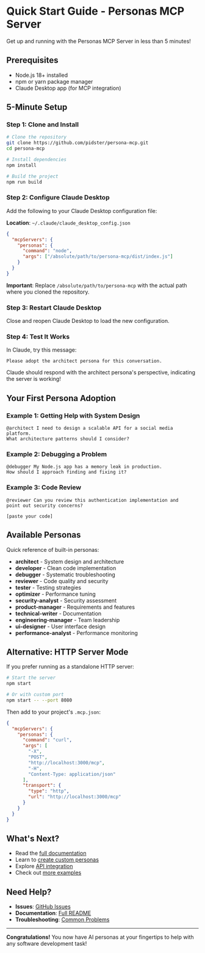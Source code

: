 # Quick Start Guide - Personas MCP Server

Get up and running with the Personas MCP Server in less than 5 minutes!

## Prerequisites

- Node.js 18+ installed
- npm or yarn package manager
- Claude Desktop app (for MCP integration)

## 5-Minute Setup

### Step 1: Clone and Install

```bash
# Clone the repository
git clone https://github.com/pidster/persona-mcp.git
cd persona-mcp

# Install dependencies
npm install

# Build the project
npm run build
```

### Step 2: Configure Claude Desktop

Add the following to your Claude Desktop configuration file:

**Location**: `~/.claude/claude_desktop_config.json`

```json
{
  "mcpServers": {
    "personas": {
      "command": "node",
      "args": ["/absolute/path/to/persona-mcp/dist/index.js"]
    }
  }
}
```

**Important**: Replace `/absolute/path/to/persona-mcp` with the actual path where you cloned the repository.

### Step 3: Restart Claude Desktop

Close and reopen Claude Desktop to load the new configuration.

### Step 4: Test It Works

In Claude, try this message:

```
Please adopt the architect persona for this conversation.
```

Claude should respond with the architect persona's perspective, indicating the server is working!

## Your First Persona Adoption

### Example 1: Getting Help with System Design

```
@architect I need to design a scalable API for a social media platform.
What architecture patterns should I consider?
```

### Example 2: Debugging a Problem

```
@debugger My Node.js app has a memory leak in production.
How should I approach finding and fixing it?
```

### Example 3: Code Review

```
@reviewer Can you review this authentication implementation and
point out security concerns?

[paste your code]
```

## Available Personas

Quick reference of built-in personas:

- **architect** - System design and architecture
- **developer** - Clean code implementation
- **debugger** - Systematic troubleshooting
- **reviewer** - Code quality and security
- **tester** - Testing strategies
- **optimizer** - Performance tuning
- **security-analyst** - Security assessment
- **product-manager** - Requirements and features
- **technical-writer** - Documentation
- **engineering-manager** - Team leadership
- **ui-designer** - User interface design
- **performance-analyst** - Performance monitoring

## Alternative: HTTP Server Mode

If you prefer running as a standalone HTTP server:

```bash
# Start the server
npm start

# Or with custom port
npm start -- --port 8080
```

Then add to your project's `.mcp.json`:

```json
{
  "mcpServers": {
    "personas": {
      "command": "curl",
      "args": [
        "-X",
        "POST",
        "http://localhost:3000/mcp",
        "-H",
        "Content-Type: application/json"
      ],
      "transport": {
        "type": "http",
        "url": "http://localhost:3000/mcp"
      }
    }
  }
}
```

## What's Next?

- Read the [full documentation](../README.md)
- Learn to [create custom personas](./books/creating-personas.md)
- Explore [API integration](./engineering/api-reference.md)
- Check out [more examples](../examples/)

## Need Help?

- **Issues**: [GitHub Issues](https://github.com/pidster/persona-mcp/issues)
- **Documentation**: [Full README](../README.md)
- **Troubleshooting**: [Common Problems](../README.md#troubleshooting)

---

**Congratulations!** You now have AI personas at your fingertips to help with any software development task!
